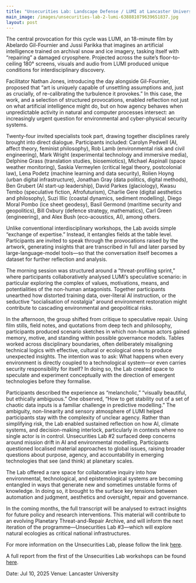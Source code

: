 ```yaml
---
title: "Unsecurities Lab: Landscape Defense / LUMI at Lancaster University"
main_image: /images/unsecurities-lab-2-lumi-638881079639651837.jpg
layout: post
---
```


The central provocation for this cycle was LUMI, an 18-minute film by Abelardo Gil-Fournier and Jussi Parikka that imagines an artificial intelligence trained on archival snow and ice imagery, tasking itself with “repairing” a damaged cryosphere. Projected across the suite’s floor-to-ceiling 180° screens, visuals and audio from LUMI produced unique conditions for interdisciplinary discovery.

Facilitator Nathan Jones, introducing the day alongside Gil-Fournier, proposed that “art is uniquely capable of unsettling assumptions and, just as crucially, of re-calibrating the turbulence it provokes.” In this case, the work, and a selection of structured provocations, enabled reflection not just on what artificial intelligence might do, but on how agency behaves when unpredictable activity in natural and computer processes intersect: an increasingly urgent question for environmental and cyber-physical security systems.

Twenty-four invited specialists took part, drawing together disciplines rarely brought into direct dialogue. Participants included: Carolyn Pedwell (AI, affect theory, feminist philosophy), Rob Lamb (environmental risk and civil engineering), Mark Wright (experimental technology and immersive media), Delphine Grass (translation studies, biosemiotics), Michael Aspinall (space weather monitoring), Saskia Vermeylen (critical legal theory, postcolonial law), Lena Podetz (machine learning and data security), Rolien Hoyng (urban digital infrastructure), Jonathan Gray (data politics, digital methods), Ben Grubert (AI start-up leadership), David Parkes (glaciology), Kwasu Tembo (speculative fiction, Afrofuturism), Charlie Gere (digital aesthetics and philosophy), Suzi Illic (coastal dynamics, sediment modelling), Diego Moral Pombo (ice sheet geodesy), Basil Germond (maritime security and geopolitics), Bill Oxbury (defence strategy, mathematics), Carl Green (engineering), and Alex Bush (eco-acoustics, AI), among others.

Unlike conventional interdisciplinary workshops, the Lab avoids simple “exchange of expertise.” Instead, it entangles fields at the table level. Participants are invited to speak through the provocations raised by the artwork, generating insights that are transcribed in full and later parsed by large-language-model tools—so that the conversation itself becomes a dataset for further reflection and analysis.

The morning session was structured around a “threat-profiling sprint,” where participants collaboratively analysed LUMI’s speculative scenario: in particular exploring the complex of values, motivations, means, and potentialities of the non-human antagonists. Together participants unearthed how distorted training data, over-literal AI instruction, or the seductive “socialisation of nostalgia” around environment restoration might contribute to cascading environmental and geopolitical risks.

In the afternoon, the group shifted from critique to speculative repair. Using film stills, field notes, and quotations from deep tech and philosophy, participants produced scenario sketches in which non-human actors gained memory, motive, and standing within possible governance models. Tables worked across disciplinary boundaries, often deliberately misaligning technical logics with effective, cultural or ecological ones to produce unexpected insights. The intention was to ask: What happens when every environment is directly coupled to a technological system—or even carries security responsibility for itself? In doing so, the Lab created space to speculate and experiment conceptually with the direction of emergent technologies before they formalise.

Participants described the experience as “melancholic,” “visually beautiful, but ethically ambiguous.” One observed, “How to get stability out of a set of chaotic data inputs is a familiar challenge in predictive modelling.” The ambiguity, non-linearity and sensory atmosphere of LUMI helped participants stay with the complexity of unclear agency. Rather than simplifying risk, the Lab enabled sustained reflection on how AI, climate systems, and decision-making interlock, particularly in contexts where no single actor is in control. Unsecurities Lab #2 surfaced deep concerns around mission drift in AI and environmental modelling. Participants questioned localised material approaches to global issues, raising broader questions about purpose, agency, and accountability in emerging technologies that see (and think) at planetary scales.

The Lab offered a rare space for collaborative inquiry into how environmental, technological, and epistemological systems are becoming entangled in ways that generate new and sometimes unstable forms of knowledge. In doing so, it brought to the surface key tensions between automation and judgment, aesthetics and oversight, repair and governance.

In the coming months, the full transcript will be analysed to extract insights for future policy and research interventions. This material will contribute to an evolving Planetary Threat-and-Repair Archive, and will inform the next iteration of the programme—Unsecurities Lab #3—which will explore natural ecologies as critical national infrastructures.

For more information on the Unsecurities Lab, please follow the link <a href="https://www.lancaster.ac.uk/security-lancaster/research/unsecurities-lab/">here</a>.

A full report from the first of the Unsecurities Lab workshops can be found <a href="https://www.lancaster.ac.uk/media/lancaster-university/content-assets/documents/security-lancaster/UnsecuritiesLabWorkshop1Report.pdf">here</a>.

Date: Jul 10, 2025
Venue: Lancaster University